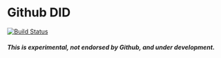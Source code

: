 # Github DID

[![Build Status](https://travis-ci.org/transmute-industries/github-did.svg?branch=master)](https://travis-ci.org/transmute-industries/github-did)

##### This is experimental, not endorsed by Github, and under development.
